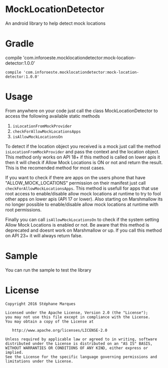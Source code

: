 # MockLocationDetector
An android library to help detect mock locations

# Gradle
compile 'com.inforoeste.mocklocationdetector:mock-location-detector:1.0.0'

    compile 'com.inforoeste.mocklocationdetector:mock-location-detector:1.0.0'

# Usage
From anywhere on your code just call the class MockLocationDetector to access the following available static methods

1. `isLocationFromMockProvider`
2. `checkForAllowMockLocationsApps`
3. `isAllowMockLocationsOn`

To detect if the location object you received is a mock just call the method `isLocationFromMockProvider` and pass
the context and the location object. This method only works on API 18+ if this method is called on lower apis it then
it will check if Allow Mock Locations is ON or not and return the result. This is the recomended method for most cases.

If you want to check if there are apps on the users phone that have "ALLOW_MOCK_LOCATIONS" permission on their
manifest just call `checkForAllowMockLocationsApps`. This method is usefull for apps that use root access to enable/disable
allow mock locations at runtime to try to fool other apps on lower apis (API 17 or lower). Also starting on Marshmallow its
no longer possible to enable/disable allow mock locations at runtime with root permissions.

Finally you can call `isAllowMockLocationsOn` to check if the system setting Allow Mock Locations is enabled or not. Be aware
that this method is deprecated and doesnt work on Marshmallow or up. If you call this method on API 23+ it will always return
false.

# Sample
You can run the sample to test the library

# License
    Copyright 2016 Stéphane Marques

    Licensed under the Apache License, Version 2.0 (the "License");
    you may not use this file except in compliance with the License.
    You may obtain a copy of the License at

       http://www.apache.org/licenses/LICENSE-2.0

    Unless required by applicable law or agreed to in writing, software
    distributed under the License is distributed on an "AS IS" BASIS,
    WITHOUT WARRANTIES OR CONDITIONS OF ANY KIND, either express or implied.
    See the License for the specific language governing permissions and
    limitations under the License.
